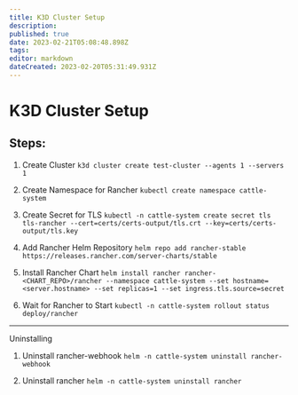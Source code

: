 ```yaml
---
title: K3D Cluster Setup
description: 
published: true
date: 2023-02-21T05:08:48.898Z
tags: 
editor: markdown
dateCreated: 2023-02-20T05:31:49.931Z
---
```


# K3D Cluster Setup
## Steps:

1. Create Cluster
```k3d cluster create test-cluster --agents 1 --servers 1```

1. Create Namespace for Rancher
```kubectl create namespace cattle-system```

1. Create Secret for TLS
```kubectl -n cattle-system create secret tls tls-rancher --cert=certs/certs-output/tls.crt --key=certs/certs-output/tls.key```

1. Add Rancher Helm Repository
```helm repo add rancher-stable https://releases.rancher.com/server-charts/stable```

1. Install Rancher Chart
```helm install rancher rancher-<CHART_REPO>/rancher --namespace cattle-system --set hostname=<server.hostname> --set replicas=1 --set ingress.tls.source=secret```

1. Wait for Rancher to Start
```kubectl -n cattle-system rollout status deploy/rancher```

------

Uninstalling

1. Uninstall rancher-webhook
```helm -n cattle-system uninstall rancher-webhook```

1. Uninstall rancher
```helm -n cattle-system uninstall rancher```